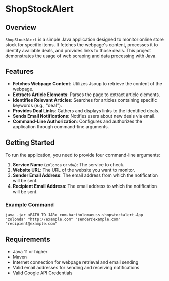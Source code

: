 # ShopStockAlert

## Overview

`ShopStockAlert` is a simple Java application designed to monitor online store stock for specific items.
It fetches the webpage's content, processes it to identify available deals, and provides links to those deals.
This project demonstrates the usage of web scraping and data processing with Java.

## Features

- **Fetches Webpage Content**: Utilizes Jsoup to retrieve the content of the webpage.
- **Extracts Article Elements**: Parses the page to extract article elements.
- **Identifies Relevant Articles**: Searches for articles containing specific keywords (e.g., "deal").
- **Provides Deal Links**: Gathers and displays links to the identified deals.
- **Sends Email Notifications**: Notifies users about new deals via email.
- **Command-Line Authorization**: Configures and authorizes the application through command-line arguments.

## Getting Started

To run the application, you need to provide four command-line arguments:

1. **Service Name** (`zolonda` or `wbw`): The service to check.
1. **Website URL**: The URL of the website you want to monitor.
1. **Sender Email Address**: The email address from which the notification will be sent.
1. **Recipient Email Address**: The email address to which the notification will be sent.

### Example Command

```
java -jar <PATH TO JAR> com.bartholomaeuss.shopstockalert.App "zolonda" "http://example.com" "sender@example.com" "recipient@example.com"
```

## Requirements

* Java 11 or higher
* Maven
* Internet connection for webpage retrieval and email sending
* Valid email addresses for sending and receiving notifications
* Valid Google API Credentials
